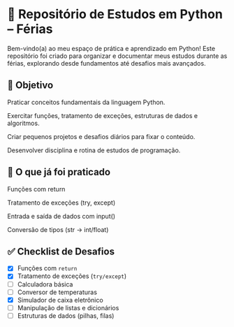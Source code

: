 <H1>🐍 Repositório de Estudos em Python – Férias</H1>


Bem-vindo(a) ao meu espaço de prática e aprendizado em Python!
Este repositório foi criado para organizar e documentar meus estudos durante as férias, explorando desde fundamentos até desafios mais avançados.


<h2>🎯 Objetivo </h2>


Praticar conceitos fundamentais da linguagem Python.

Exercitar funções, tratamento de exceções, estruturas de dados e algoritmos.

Criar pequenos projetos e desafios diários para fixar o conteúdo.

Desenvolver disciplina e rotina de estudos de programação.


<h2>🚀 O que já foi praticado</h2>


Funções com return

Tratamento de exceções (try, except)

Entrada e saída de dados com input()

Conversão de tipos (str → int/float)



## ✅ Checklist de Desafios

- [x] Funções com `return`
- [x] Tratamento de exceções (`try/except`)
- [ ] Calculadora básica
- [ ] Conversor de temperaturas
- [x] Simulador de caixa eletrônico
- [ ] Manipulação de listas e dicionários
- [ ] Estruturas de dados (pilhas, filas)
